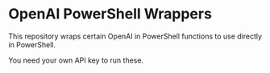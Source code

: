 <h1>OpenAI PowerShell Wrappers</h1>

This repository wraps certain OpenAI in PowerShell functions to use directly in PowerShell.

You need your own API key to run these.
